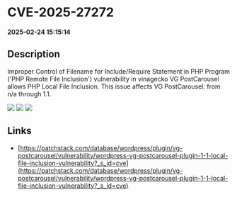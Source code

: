 # CVE-2025-27272

**2025-02-24 15:15:14**

## Description
Improper Control of Filename for Include/Require Statement in PHP Program ('PHP Remote File Inclusion') vulnerability in vinagecko VG PostCarousel allows PHP Local File Inclusion. This issue affects VG PostCarousel: from n/a through 1.1.

![](https://img.shields.io/static/v1?label=Score&message=7.5&color=red)
![](https://img.shields.io/static/v1?label=Severity&message=HIGH&color=red)
![](https://img.shields.io/static/v1?label=CWE&message=RFI&color=green)

## Links
- [https://patchstack.com/database/wordpress/plugin/vg-postcarousel/vulnerability/wordpress-vg-postcarousel-plugin-1-1-local-file-inclusion-vulnerability?_s_id=cve](https://patchstack.com/database/wordpress/plugin/vg-postcarousel/vulnerability/wordpress-vg-postcarousel-plugin-1-1-local-file-inclusion-vulnerability?_s_id=cve)
